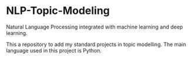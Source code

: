 # NLP-Topic-Modeling
Natural Language Processing integrated with machine learning and deep learning.

This a repository to add my standard projects in topic modelling.
The main language used in this project is Python.
